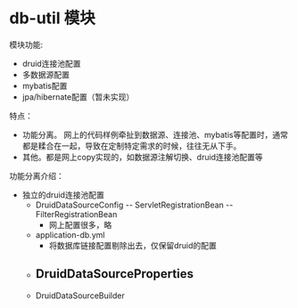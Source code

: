 # db-util 模块

模块功能: 
- druid连接池配置
- 多数据源配置
- mybatis配置
- jpa/hibernate配置（暂未实现）

特点：
- 功能分离。
网上的代码样例牵扯到数据源、连接池、mybatis等配置时，通常都是糅合在一起，导致在定制特定需求的时候，往往无从下手。
- 其他。都是网上copy实现的，如数据源注解切换、druid连接池配置等

功能分离介绍：
- 独立的druid连接池配置
    - DruidDataSourceConfig
        -- ServletRegistrationBean
        -- FilterRegistrationBean
        - 网上配置很多，略
    - application-db.yml
        - 将数据库链接配置剔除出去，仅保留druid的配置
    - DruidDataSourceProperties
        - 
    - DruidDataSourceBuilder